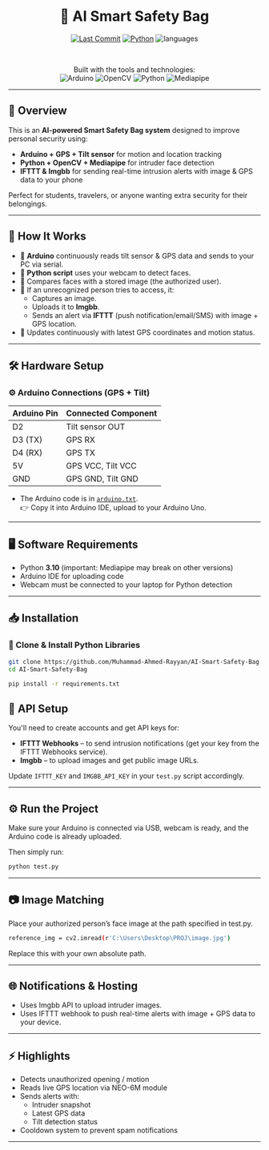 <div align="center">

# 🎒 AI Smart Safety Bag

[![Last Commit](https://img.shields.io/github/last-commit/Muhammad-Ahmed-Rayyan/AI-Smart-Safety-Bag)](https://github.com/Muhammad-Ahmed-Rayyan/AI-Smart-Safety-Bag/commits/main)
[![Python](https://img.shields.io/badge/Python-3.10-blue)](https://www.python.org/)
![languages](https://img.shields.io/github/languages/count/Muhammad-Ahmed-Rayyan/AI-Smart-Safety-Bag)

<br>

Built with the tools and technologies:  
![Arduino](https://img.shields.io/badge/Arduino-00979D?style=for-the-badge&logo=arduino&logoColor=white)
![OpenCV](https://img.shields.io/badge/OpenCV-e31e1e?style=for-the-badge&logo=opencv&logoColor=white)
![Python](https://img.shields.io/badge/Python-3776AB?style=for-the-badge&logo=python&logoColor=white)
![Mediapipe](https://img.shields.io/badge/MediaPipe-5C3EE8?style=for-the-badge&logo=google&logoColor=white)

</div>

---

## 🚀 Overview

This is an **AI-powered Smart Safety Bag system** designed to improve personal security using:

- **Arduino + GPS + Tilt sensor** for motion and location tracking  
- **Python + OpenCV + Mediapipe** for intruder face detection  
- **IFTTT & Imgbb** for sending real-time intrusion alerts with image & GPS data to your phone

Perfect for students, travelers, or anyone wanting extra security for their belongings.

---

## 🔧 How It Works

- 📡 **Arduino** continuously reads tilt sensor & GPS data and sends to your PC via serial.
- 🎥 **Python script** uses your webcam to detect faces.
- 🧠 Compares faces with a stored image (the authorized user).
- 🚨 If an unrecognized person tries to access, it:
    - Captures an image.
    - Uploads it to **Imgbb**.
    - Sends an alert via **IFTTT** (push notification/email/SMS) with image + GPS location.
- 💾 Updates continuously with latest GPS coordinates and motion status.

---

## 🛠 Hardware Setup

### ⚙ Arduino Connections (GPS + Tilt)

| Arduino Pin | Connected Component |
| ----------- | ------------------- |
| D2          | Tilt sensor OUT     |
| D3 (TX)     | GPS RX              |
| D4 (RX)     | GPS TX              |
| 5V          | GPS VCC, Tilt VCC   |
| GND         | GPS GND, Tilt GND   |

- The Arduino code is in [`arduino.txt`](arduino.txt).  
  👉 Copy it into Arduino IDE, upload to your Arduino Uno.

---

## 🖥 Software Requirements

- Python **3.10** (important: Mediapipe may break on other versions)
- Arduino IDE for uploading code
- Webcam must be connected to your laptop for Python detection

---

## 📥 Installation

### 🔗 Clone & Install Python Libraries
```bash
git clone https://github.com/Muhammad-Ahmed-Rayyan/AI-Smart-Safety-Bag.git
cd AI-Smart-Safety-Bag

pip install -r requirements.txt
```

## 🔑 API Setup

You'll need to create accounts and get API keys for:
- **IFTTT Webhooks** – to send intrusion notifications (get your key from the IFTTT Webhooks service).
- **Imgbb** – to upload images and get public image URLs.

Update `IFTTT_KEY` and `IMGBB_API_KEY` in your `test.py` script accordingly.

---

## ⚙️ Run the Project

Make sure your Arduino is connected via USB, webcam is ready, and the Arduino code is already uploaded.

Then simply run:

```bash
python test.py
```

---

## 📷 Image Matching

Place your authorized person’s face image at the path specified in test.py.

```bash
reference_img = cv2.imread(r'C:\Users\Desktop\PROJ\image.jpg')
```

Replace this with your own absolute path.

---

## 🌐 Notifications & Hosting

- Uses Imgbb API to upload intruder images.
- Uses IFTTT webhook to push real-time alerts with image + GPS data to your device.

---

## ⚡ Highlights
- Detects unauthorized opening / motion
- Reads live GPS location via NEO-6M module
- Sends alerts with:
   - Intruder snapshot
   -  Latest GPS data
   -   Tilt detection status
- Cooldown system to prevent spam notifications

---
